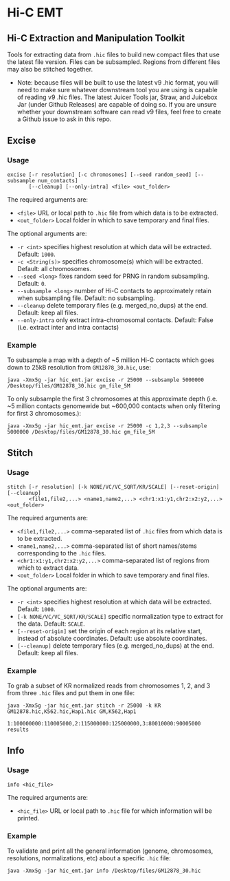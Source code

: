 # Hi-C EMT

## Hi-C Extraction and Manipulation Toolkit

Tools for extracting data from `.hic` files to build new compact files that use the latest file version. Files can be
subsampled. Regions from different files may also be stitched together.
* Note: because files will be built to use the latest v9 .hic format, you will need to make sure whatever downstream tool you are using
  is capable of reading v9 .hic files. The latest Juicer Tools jar, Straw, and Juicebox Jar (under Github Releases) are capable of doing so.
  If you are unsure whether your downstream software can read v9 files, feel free to create a Github issue to ask in this repo.

## Excise

### Usage

```
excise [-r resolution] [-c chromosomes] [--seed random_seed] [--subsample num_contacts] 
       [--cleanup] [--only-intra] <file> <out_folder>
```

The required arguments are:

* `<file>` URL or local path to `.hic` file from which data is to be extracted.
* `<out_folder>` Local folder in which to save temporary and final files.

The optional arguments are:

* `-r <int>` specifies highest resolution at which data will be extracted. Default: `1000`.
* `-c <String(s)>` specifies chromosome(s) which will be extracted. Default: all chromosomes.
* `--seed <long>` fixes random seed for PRNG in random subsampling. Default: `0`.
* `--subsample <long>` number of Hi-C contacts to approximately retain when subsampling file. Default: no subsampling.
* `--cleanup` delete temporary files (e.g. merged_no_dups) at the end. Default: keep all files.
* `--only-intra` only extract intra-chromosomal contacts. Default: False (i.e. extract inter and intra contacts)

### Example

To subsample a map with a depth of ~5 million Hi-C contacts which goes down to 25kB resolution from `GM12878_30.hic`,
use:

```
java -Xmx5g -jar hic_emt.jar excise -r 25000 --subsample 5000000 /Desktop/files/GM12878_30.hic gm_file_5M
```

To only subsample the first 3 chromosomes at this approximate depth (i.e. ~5 million contacts genomewide but ~600,000
contacts when only filtering for first 3 chromosomes.):

```
java -Xmx5g -jar hic_emt.jar excise -r 25000 -c 1,2,3 --subsample 5000000 /Desktop/files/GM12878_30.hic gm_file_5M
```

## Stitch

### Usage

```
stitch [-r resolution] [-k NONE/VC/VC_SQRT/KR/SCALE] [--reset-origin] [--cleanup]
       <file1,file2,...> <name1,name2,...> <chr1:x1:y1,chr2:x2:y2,...> <out_folder>
```

The required arguments are:

* `<file1,file2,...>` comma-separated list of `.hic` files from which data is to be extracted.
* `<name1,name2,...>` comma-separated list of short names/stems corresponding to the `.hic` files.
* `<chr1:x1:y1,chr2:x2:y2,...>` comma-separated list of regions from which to extract data.
* `<out_folder>` Local folder in which to save temporary and final files.

The optional arguments are:

* `-r <int>` specifies highest resolution at which data will be extracted. Default: `1000`.
* `[-k NONE/VC/VC_SQRT/KR/SCALE]` specific normalization type to extract for the data. Default: `SCALE`.
* `[--reset-origin]` set the origin of each region at its relative start, instead of absolute coordinates. Default: use
  absolute coordinates.
* `[--cleanup]` delete temporary files (e.g. merged_no_dups) at the end. Default: keep all files.

### Example

To grab a subset of KR normalized reads from chromosomes 1, 2, and 3 from three `.hic` files and put them in one file:

```
java -Xmx5g -jar hic_emt.jar stitch -r 25000 -k KR GM12878.hic,K562.hic,Hap1.hic GM,K562,Hap1 
                 1:100000000:110005000,2:115000000:125000000,3:80010000:90005000 results
```

## Info

### Usage

```
info <hic_file>
```

The required arguments are:

* `<hic_file>` URL or local path to `.hic` file for which information will be printed.

### Example

To validate and print all the general information
(genome, chromosomes, resolutions, normalizations, etc) about a specific `.hic` file:

```
java -Xmx5g -jar hic_emt.jar info /Desktop/files/GM12878_30.hic
```